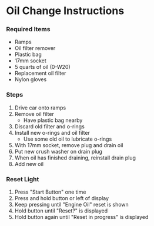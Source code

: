 # Oil Change Instructions

### Required Items
- Ramps
- Oil filter remover
- Plastic bag
- 17mm socket
- 5 quarts of oil (0-W20)
- Replacement oil filter
- Nylon gloves

### Steps

1. Drive car onto ramps
2. Remove oil filter
    - Have plastic bag nearby
3. Discard old filter and o-rings
4. Install new o-rings and oil filter
    * Use some old oil to lubricate o-rings
5. With 17mm socket, remove plug and drain oil
6. Put new crush washer on drain plug
7. When oil has finished draining, reinstall drain plug
8. Add new oil

### Reset Light

1. Press "Start Button" one time
2. Press and hold button or left of display
3. Keep pressing until "Engine Oil" reset is shown
4. Hold button until "Reset?" is displayed
5. Hold button again until "Reset in progress" is displayed
